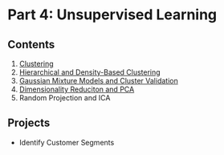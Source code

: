 # Part 4: Unsupervised Learning

## Contents

1. [Clustering](1-clustering/)
1. [Hierarchical and Density-Based Clustering](2-hierarchical-and-density-based-clustering/)
1. [Gaussian Mixture Models and Cluster Validation](3-gaussian-mixture-models-and-clustering/)
1. [Dimensionality Reduciton and PCA](4-dimensionality-reduction-and-pca/)
1. Random Projection and ICA

## Projects

* Identify Customer Segments

